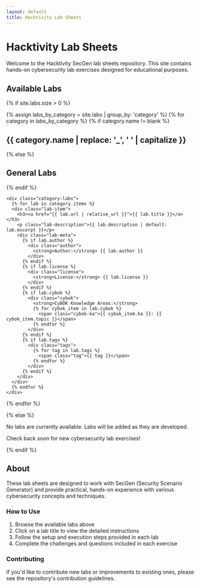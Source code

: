 ```yaml
---
layout: default
title: Hacktivity Lab Sheets
---
```


# Hacktivity Lab Sheets

Welcome to the Hacktivity SecGen lab sheets repository. This site contains hands-on cybersecurity lab exercises designed for educational purposes.

## Available Labs

{% if site.labs.size > 0 %}
<div class="lab-list">
  {% assign labs_by_category = site.labs | group_by: 'category' %}
  {% for category in labs_by_category %}
    {% if category.name != blank %}
      <h2 class="category-heading">{{ category.name | replace: '_', ' ' | capitalize }}</h2>
    {% else %}
      <h2 class="category-heading">General Labs</h2>
    {% endif %}
    
    <div class="category-labs">
      {% for lab in category.items %}
      <div class="lab-item">
        <h3><a href="{{ lab.url | relative_url }}">{{ lab.title }}</a></h3>
        <p class="lab-description">{{ lab.description | default: lab.excerpt }}</p>
        <div class="lab-meta">
          {% if lab.author %}
            <div class="author">
              <strong>Author:</strong> {{ lab.author }}
            </div>
          {% endif %}
          {% if lab.license %}
            <div class="license">
              <strong>License:</strong> {{ lab.license }}
            </div>
          {% endif %}
          {% if lab.cybok %}
            <div class="cybok">
              <strong>CyBOK Knowledge Areas:</strong>
              {% for cybok_item in lab.cybok %}
                <span class="cybok-ka">{{ cybok_item.ka }}: {{ cybok_item.topic }}</span>
              {% endfor %}
            </div>
          {% endif %}
          {% if lab.tags %}
            <div class="tags">
              {% for tag in lab.tags %}
                <span class="tag">{{ tag }}</span>
              {% endfor %}
            </div>
          {% endif %}
        </div>
      </div>
      {% endfor %}
    </div>
  {% endfor %}
</div>
{% else %}
<div class="no-labs">
  <p>No labs are currently available. Labs will be added as they are developed.</p>
  <p>Check back soon for new cybersecurity lab exercises!</p>
</div>
{% endif %}

## About

These lab sheets are designed to work with SecGen (Security Scenario Generator) and provide practical, hands-on experience with various cybersecurity concepts and techniques.

### How to Use

1. Browse the available labs above
2. Click on a lab title to view the detailed instructions
3. Follow the setup and execution steps provided in each lab
4. Complete the challenges and questions included in each exercise

### Contributing

If you'd like to contribute new labs or improvements to existing ones, please see the repository's contribution guidelines.

<!-- Theme Toggle Button -->
<div class="theme-toggle-container" style="position: fixed; top: 20px; right: 20px; z-index: 1000;">
  <button id="theme-toggle" class="btn btn-sm" style="background-color: var(--primary-btnbg-color); color: white; border: none; border-radius: 20px; padding: 8px 16px;">
    <i class="fas fa-moon" id="theme-icon"></i>
  </button>
</div>

<script>
// Theme toggle functionality
document.addEventListener('DOMContentLoaded', function() {
  const themeToggle = document.getElementById('theme-toggle');
  const themeIcon = document.getElementById('theme-icon');
  const body = document.body;
  
              // Check for saved theme preference or default to dark mode
              const currentTheme = localStorage.getItem('theme') || 'dark';
  body.setAttribute('data-theme', currentTheme);
  updateThemeIcon(currentTheme);
  
  themeToggle.addEventListener('click', function() {
    const currentTheme = body.getAttribute('data-theme');
    const newTheme = currentTheme === 'dark' ? 'light' : 'dark';
    
    body.setAttribute('data-theme', newTheme);
    localStorage.setItem('theme', newTheme);
    updateThemeIcon(newTheme);
  });
  
  function updateThemeIcon(theme) {
    if (theme === 'dark') {
      themeIcon.className = 'fas fa-sun';
    } else {
      themeIcon.className = 'fas fa-moon';
    }
  }
});

// Process ==highlight== syntax
document.addEventListener('DOMContentLoaded', function() {
              const contentBody = document.querySelector('.lab-list');
              if (contentBody) {
                // Replace specific highlight types first
                contentBody.innerHTML = contentBody.innerHTML.replace(/==action:\s*([^=]+)==/gi, '<span class="action-highlight">⚡ $1</span>');
                contentBody.innerHTML = contentBody.innerHTML.replace(/==tip:\s*([^=]+)==/gi, '<span class="tip-highlight">💡 $1</span>');
                contentBody.innerHTML = contentBody.innerHTML.replace(/==hint:\s*([^=]+)==/gi, '<span class="hint-highlight">💭 $1</span>');
                contentBody.innerHTML = contentBody.innerHTML.replace(/==note:\s*([^=]+)==/gi, '<span class="note-highlight">$1</span>');
                contentBody.innerHTML = contentBody.innerHTML.replace(/==warning:\s*([^=]+)==/gi, '<span class="warning-highlight">⚠️ $1</span>');
                contentBody.innerHTML = contentBody.innerHTML.replace(/==VM:\s*([^=]+)==/gi, '<span class="vm-highlight">🖥️ $1</span>');
                
                // Replace generic ==text== with <mark>text</mark>
                contentBody.innerHTML = contentBody.innerHTML.replace(/==([^=]+)==/g, '<mark>$1</mark>');
                
                // Replace > TIP: patterns with tip-item divs
                contentBody.innerHTML = contentBody.innerHTML.replace(
                  /<blockquote>\s*<p>\s*<em>Tip:<\/em>\s*([^<]+(?:<[^>]+>[^<]*<\/[^>]+>[^<]*)*)<\/p>\s*<\/blockquote>/gi,
                  '<div class="tip-item">$1</div>'
                );
                
                // Handle > *Tip: ANYTHINGHERE* (entire content in italics)
                contentBody.innerHTML = contentBody.innerHTML.replace(
                  /<blockquote>\s*<p>\s*<em>Tip:\s*([^<]+(?:<[^>]+>[^<]*<\/[^>]+>[^<]*)*)<\/em>\s*<\/p>\s*<\/blockquote>/gi,
                  '<div class="tip-item">$1</div>'
                );
                
                // Also handle > TIP: without italics
                contentBody.innerHTML = contentBody.innerHTML.replace(
                  /<blockquote>\s*<p>\s*Tip:\s*([^<]+(?:<[^>]+>[^<]*<\/[^>]+>[^<]*)*)<\/p>\s*<\/blockquote>/gi,
                  '<div class="tip-item">$1</div>'
                );
                
                // Handle block-level action, warning, note, hint patterns
                contentBody.innerHTML = contentBody.innerHTML.replace(
                  /<blockquote>\s*<p>\s*Action:\s*([^<]+(?:<[^>]+>[^<]*<\/[^>]+>[^<]*)*)<\/p>\s*<\/blockquote>/gi,
                  '<div class="action-item">$1</div>'
                );
                contentBody.innerHTML = contentBody.innerHTML.replace(
                  /<blockquote>\s*<p>\s*Warning:\s*([^<]+(?:<[^>]+>[^<]*<\/[^>]+>[^<]*)*)<\/p>\s*<\/blockquote>/gi,
                  '<div class="warning-item">$1</div>'
                );
                contentBody.innerHTML = contentBody.innerHTML.replace(
                  /<blockquote>\s*<p>\s*Note:\s*([^<]+(?:<[^>]+>[^<]*<\/[^>]+>[^<]*)*)<\/p>\s*<\/blockquote>/gi,
                  '<div class="note-item">Note: $1</div>'
                );
                contentBody.innerHTML = contentBody.innerHTML.replace(
                  /<blockquote>\s*<p>\s*Hint:\s*([^<]+(?:<[^>]+>[^<]*<\/[^>]+>[^<]*)*)<\/p>\s*<\/blockquote>/gi,
                  '<div class="hint-item">Hint: $1</div>'
                );
              }
            });
</script>